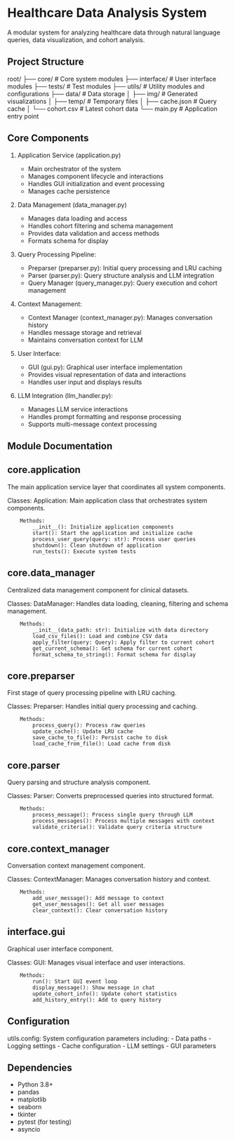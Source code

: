 Healthcare Data Analysis System
=============================

A modular system for analyzing healthcare data through natural language queries,
data visualization, and cohort analysis.

Project Structure
---------------
root/
├── core/               # Core system modules
├── interface/          # User interface modules
├── tests/             # Test modules
├── utils/             # Utility modules and configurations
├── data/              # Data storage
│   ├── img/           # Generated visualizations
│   ├── temp/          # Temporary files
│   ├── cache.json     # Query cache
│   └── cohort.csv     # Latest cohort data
└── main.py            # Application entry point

Core Components
-------------
1. Application Service (application.py)
   - Main orchestrator of the system
   - Manages component lifecycle and interactions
   - Handles GUI initialization and event processing
   - Manages cache persistence

2. Data Management (data_manager.py)
   - Manages data loading and access
   - Handles cohort filtering and schema management
   - Provides data validation and access methods
   - Formats schema for display

3. Query Processing Pipeline:
   - Preparser (preparser.py): Initial query processing and LRU caching
   - Parser (parser.py): Query structure analysis and LLM integration
   - Query Manager (query_manager.py): Query execution and cohort management

4. Context Management:
   - Context Manager (context_manager.py): Manages conversation history
   - Handles message storage and retrieval
   - Maintains conversation context for LLM

5. User Interface:
   - GUI (gui.py): Graphical user interface implementation
   - Provides visual representation of data and interactions
   - Handles user input and displays results

6. LLM Integration (llm_handler.py):
   - Manages LLM service interactions
   - Handles prompt formatting and response processing
   - Supports multi-message context processing

Module Documentation
------------------

core.application
---------------
The main application service layer that coordinates all system components.

Classes:
    Application:
        Main application class that orchestrates system components.

        Methods:
            __init__(): Initialize application components
            start(): Start the application and initialize cache
            process_user_query(query: str): Process user queries
            shutdown(): Clean shutdown of application
            run_tests(): Execute system tests

core.data_manager
---------------
Centralized data management component for clinical datasets.

Classes:
    DataManager:
        Handles data loading, cleaning, filtering and schema management.

        Methods:
            __init__(data_path: str): Initialize with data directory
            load_csv_files(): Load and combine CSV data
            apply_filter(query: Query): Apply filter to current cohort
            get_current_schema(): Get schema for current cohort
            format_schema_to_string(): Format schema for display

core.preparser
------------
First stage of query processing pipeline with LRU caching.

Classes:
    Preparser:
        Handles initial query processing and caching.

        Methods:
            process_query(): Process raw queries
            update_cache(): Update LRU cache
            save_cache_to_file(): Persist cache to disk
            load_cache_from_file(): Load cache from disk

core.parser
---------
Query parsing and structure analysis component.

Classes:
    Parser:
        Converts preprocessed queries into structured format.

        Methods:
            process_message(): Process single query through LLM
            process_messages(): Process multiple messages with context
            validate_criteria(): Validate query criteria structure

core.context_manager
-----------------
Conversation context management component.

Classes:
    ContextManager:
        Manages conversation history and context.

        Methods:
            add_user_message(): Add message to context
            get_user_messages(): Get all user messages
            clear_context(): Clear conversation history

interface.gui
-----------
Graphical user interface component.

Classes:
    GUI:
        Manages visual interface and user interactions.

        Methods:
            run(): Start GUI event loop
            display_message(): Show message in chat
            update_cohort_info(): Update cohort statistics
            add_history_entry(): Add to query history

Configuration
-----------
utils.config:
    System configuration parameters including:
    - Data paths
    - Logging settings
    - Cache configuration
    - LLM settings
    - GUI parameters

Dependencies
-----------
  - Python 3.8+
  - pandas
  - matplotlib
  - seaborn
  - tkinter
  - pytest (for testing)
  - asyncio
